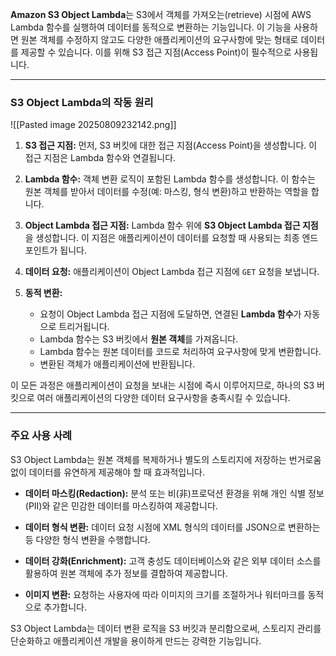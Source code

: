 

**Amazon S3 Object Lambda**는 S3에서 객체를 가져오는(retrieve) 시점에 AWS Lambda 함수를 실행하여 데이터를 동적으로 변환하는 기능입니다. 이 기능을 사용하면 원본 객체를 수정하지 않고도 다양한 애플리케이션의 요구사항에 맞는 형태로 데이터를 제공할 수 있습니다. 이를 위해 S3 접근 지점(Access Point)이 필수적으로 사용됩니다.

---

### S3 Object Lambda의 작동 원리

![[Pasted image 20250809232142.png]]

1. **S3 접근 지점:** 먼저, S3 버킷에 대한 접근 지점(Access Point)을 생성합니다. 이 접근 지점은 Lambda 함수와 연결됩니다.
    
2. **Lambda 함수:** 객체 변환 로직이 포함된 Lambda 함수를 생성합니다. 이 함수는 원본 객체를 받아서 데이터를 수정(예: 마스킹, 형식 변환)하고 반환하는 역할을 합니다.
    
3. **Object Lambda 접근 지점:** Lambda 함수 위에 **S3 Object Lambda 접근 지점**을 생성합니다. 이 지점은 애플리케이션이 데이터를 요청할 때 사용되는 최종 엔드포인트가 됩니다.
    
4. **데이터 요청:** 애플리케이션이 Object Lambda 접근 지점에 `GET` 요청을 보냅니다.
    
5. **동적 변환:**
    - 요청이 Object Lambda 접근 지점에 도달하면, 연결된 **Lambda 함수**가 자동으로 트리거됩니다.
    - Lambda 함수는 S3 버킷에서 **원본 객체**를 가져옵니다.
    - Lambda 함수는 원본 데이터를 코드로 처리하여 요구사항에 맞게 변환합니다.
    - 변환된 객체가 애플리케이션에 반환됩니다.

이 모든 과정은 애플리케이션이 요청을 보내는 시점에 즉시 이루어지므로, 하나의 S3 버킷으로 여러 애플리케이션의 다양한 데이터 요구사항을 충족시킬 수 있습니다.

---

### 주요 사용 사례

S3 Object Lambda는 원본 객체를 복제하거나 별도의 스토리지에 저장하는 번거로움 없이 데이터를 유연하게 제공해야 할 때 효과적입니다.

- **데이터 마스킹(Redaction):** 분석 또는 비(非)프로덕션 환경을 위해 개인 식별 정보(PII)와 같은 민감한 데이터를 마스킹하여 제공합니다.

- **데이터 형식 변환:** 데이터 요청 시점에 XML 형식의 데이터를 JSON으로 변환하는 등 다양한 형식 변환을 수행합니다.

- **데이터 강화(Enrichment):** 고객 충성도 데이터베이스와 같은 외부 데이터 소스를 활용하여 원본 객체에 추가 정보를 결합하여 제공합니다.

- **이미지 변환:** 요청하는 사용자에 따라 이미지의 크기를 조절하거나 워터마크를 동적으로 추가합니다.


S3 Object Lambda는 데이터 변환 로직을 S3 버킷과 분리함으로써, 스토리지 관리를 단순화하고 애플리케이션 개발을 용이하게 만드는 강력한 기능입니다.